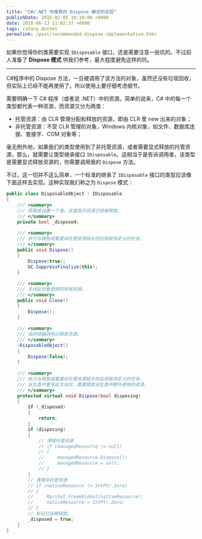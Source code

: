 ```yaml
---
title: "C#/.NET 中推荐的 Dispose 模式的实现"
publishDate: 2015-02-05 10:10:00 +0800
date: 2018-06-13 11:02:37 +0800
tags: csharp dotnet
permalink: /post/recommended-dispose-implementation.html
---
```


如果你觉得你的类需要实现 `IDisposable` 接口，还是需要注意一些坑的。不过前人准备了 **Dispose 模式** 供我们参考，最大程度避免这样的坑。

---

C#程序中的 Dispose 方法，一旦被调用了该方法的对象，虽然还没有垃圾回收，但实际上已经不能再使用了。所以使用上要仔细考虑细节。

需要明确一下 C# 程序（或者说 .NET）中的资源。简单的说来，C# 中的每一个类型都代表一种资源，而资源又分为两类：

- 托管资源：由 CLR 管理分配和释放的资源，即由 CLR 里 new 出来的对象；
- 非托管资源：不受 CLR 管理的对象，Windows 内核对象，如文件、数据库连接、套接字、COM 对象等；

毫无例外地，如果我们的类型使用到了非托管资源，或者需要显式释放的托管资源，那么，就需要让类型继承接口 `IDisposable`。这相当于是告诉调用者，该类型是需要显式释放资源的，你需要调用我的 `Dispose` 方法。

不过，这一切并不这么简单，一个标准的继承了 `IDisposable` 接口的类型应该像下面这样去实现。这种实现我们称之为 `Dispose` 模式：

```csharp
public class DisposableObject : IDisposable
{
    /// <summary>
    /// 获取或设置一个值。该值指示资源已经被释放。
    /// </summary>
    private bool _disposed;
  
    /// <summary>
    /// 执行与释放或重置非托管资源相关的应用程序定义的任务。
    /// </summary>
    public void Dispose()
    {
        Dispose(true);
        GC.SuppressFinalize(this);
    }
  
    /// <summary>
    /// 关闭此对象使用的所有资源。
    /// </summary>
    public void Close()
    {
        Dispose();
    }
  
    /// <summary>
    /// 由终结器调用以释放资源。
    /// </summary>
    ~DisposableObject()
    {
        Dispose(false);
    }
  
    /// <summary>
    /// 执行与释放或重置非托管资源相关的应用程序定义的任务。
    /// 派生类中重写此方法时，需要释放派生类中额外使用的资源。
    /// </summary>
    protected virtual void Dispose(bool disposing)
    {
        if (_disposed)
        {
            return;
        }
        if (disposing)
        {
            // 清理托管资源
            // if (managedResource != null)
            // {
            //     managedResource.Dispose();
            //     managedResource = null;
            // }
        }
        // 清理非托管资源
        // if (nativeResource != IntPtr.Zero)
        // {
        //     Marshal.FreeHGlobal(nativeResource);
        //     nativeResource = IntPtr.Zero;
        // }
        // 标记已经被释放。
        _disposed = true;
    }
}
```

